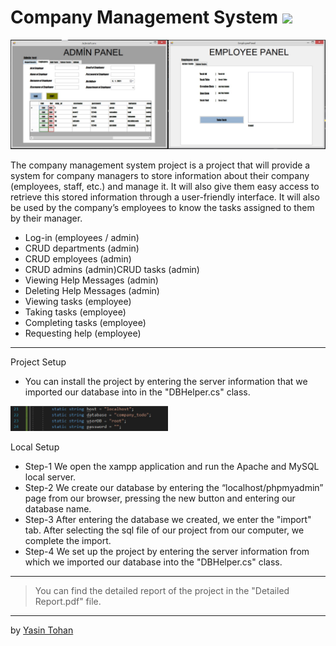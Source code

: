 # Company Management System <img src="https://img.shields.io/badge/-C%23-659ad2?style=flat&logo=c%2B%2B&logoColor=ffffff">

<img src = "/images/adminEmp.JPG" height="50%" width="50%"><img src = "/images/empActive.JPG" height="50%" width="50%">

The company management system project is a project that will provide a system for company managers to store information about their company (employees, staff, etc.) and manage it. It will also give them easy access to retrieve this stored information through a user-friendly interface. It will also be used by the company’s employees to know the tasks assigned to them by their manager.

- Log-in (employees / admin)
- CRUD departments (admin)
- CRUD employees (admin)
- CRUD admins (admin)CRUD tasks (admin)
- Viewing Help Messages (admin)
- Deleting Help Messages (admin)
- Viewing tasks (employee)
- Taking tasks (employee)
- Completing tasks (employee)
-  Requesting help (employee)

---

Project Setup
- You can install the project by entering the server information that we imported our database into in the "DBHelper.cs" class.
 
 <img src = "/images/db.JPG" height="50%" width="50%">

Local Setup 
- Step-1 We open the xampp application and run the Apache and MySQL local server. 
- Step-2 We create our database by entering the “localhost/phpmyadmin” page from our browser, pressing the new button and entering our database name. 
- Step-3 After entering the database we created, we enter the "import" tab. After selecting the sql file of our project from our computer, we complete the import. 
- Step-4 We set up the project by entering the server information from which we imported our database into the "DBHelper.cs" class.

---

> You can find the detailed report of the project in the "Detailed Report.pdf" file.

---

by [Yasin Tohan](https://github.com/yasintohan)
